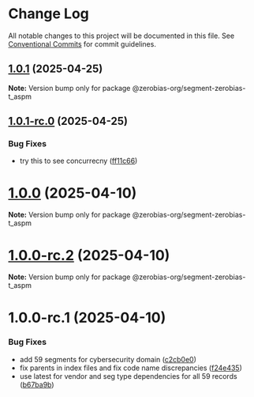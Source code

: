 # Change Log

All notable changes to this project will be documented in this file.
See [Conventional Commits](https://conventionalcommits.org) for commit guidelines.

## [1.0.1](https://github.com/zerobias-org/segment/compare/@zerobias-org/segment-zerobias-t_aspm@1.0.1-rc.0...@zerobias-org/segment-zerobias-t_aspm@1.0.1) (2025-04-25)

**Note:** Version bump only for package @zerobias-org/segment-zerobias-t_aspm





## [1.0.1-rc.0](https://github.com/zerobias-org/segment/compare/@zerobias-org/segment-zerobias-t_aspm@1.0.0...@zerobias-org/segment-zerobias-t_aspm@1.0.1-rc.0) (2025-04-25)


### Bug Fixes

* try this to see concurrecny ([ff11c66](https://github.com/zerobias-org/segment/commit/ff11c66d67cb9f185098fd640d4139178d29ae22))





# [1.0.0](https://github.com/zerobias-org/segment/compare/@zerobias-org/segment-zerobias-t_aspm@1.0.0-rc.2...@zerobias-org/segment-zerobias-t_aspm@1.0.0) (2025-04-10)

**Note:** Version bump only for package @zerobias-org/segment-zerobias-t_aspm





# [1.0.0-rc.2](https://github.com/zerobias-org/segment/compare/@zerobias-org/segment-zerobias-t_aspm@1.0.0-rc.1...@zerobias-org/segment-zerobias-t_aspm@1.0.0-rc.2) (2025-04-10)

**Note:** Version bump only for package @zerobias-org/segment-zerobias-t_aspm





# 1.0.0-rc.1 (2025-04-10)


### Bug Fixes

* add 59 segments for cybersecurity domain ([c2cb0e0](https://github.com/zerobias-org/segment/commit/c2cb0e0c1f1eabb51d7f5a6ae6db98c1516fcdbe))
* fix parents in index files and fix code name discrepancies ([f24e435](https://github.com/zerobias-org/segment/commit/f24e4352453caaa05074cc6bb66ee8ed21a4f11d))
* use latest for vendor and seg type dependencies for all 59 records ([b67ba9b](https://github.com/zerobias-org/segment/commit/b67ba9bed7a90fad3b084161ebc603b5b35214b8))
